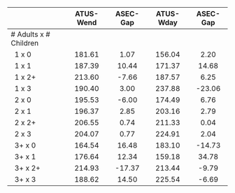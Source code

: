 
|                      |    ATUS-Wend |     ASEC-Gap |    ATUS-Wday |     ASEC-Gap |
| -------------------- | :----------: | :----------: | :----------: | :----------: |
| # Adults x # Children |              |              |              |              |
| &nbsp;&nbsp;1 x 0    |       181.61 |         1.07 |       156.04 |         2.20 |
| &nbsp;&nbsp;1 x 1    |       187.39 |        10.44 |       171.37 |        14.68 |
| &nbsp;&nbsp;1 x 2+   |       213.60 |        -7.66 |       187.57 |         6.25 |
| &nbsp;&nbsp;1 x 3    |       190.40 |         3.00 |       237.88 |       -23.06 |
| &nbsp;&nbsp;2 x 0    |       195.53 |        -6.00 |       174.49 |         6.76 |
| &nbsp;&nbsp;2 x 1    |       196.37 |         2.85 |       203.16 |         2.79 |
| &nbsp;&nbsp;2 x 2+   |       206.55 |         0.74 |       211.33 |         0.04 |
| &nbsp;&nbsp;2 x 3    |       204.07 |         0.77 |       224.91 |         2.04 |
| &nbsp;&nbsp;3+ x 0   |       164.54 |        16.48 |       183.10 |       -14.73 |
| &nbsp;&nbsp;3+ x 1   |       176.64 |        12.34 |       159.18 |        34.78 |
| &nbsp;&nbsp;3+ x 2+  |       214.93 |       -17.37 |       213.44 |        -9.79 |
| &nbsp;&nbsp;3+ x 3   |       188.62 |        14.50 |       225.54 |        -6.69 |

